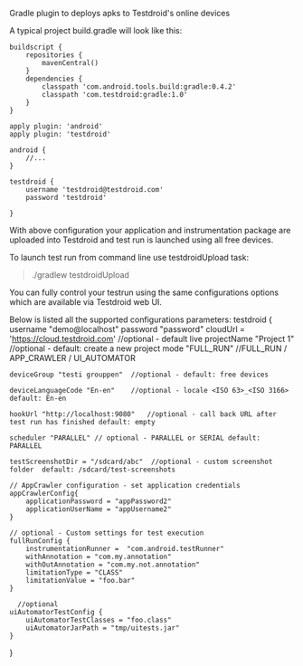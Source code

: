Gradle plugin to deploys apks to Testdroid's online devices

A typical project build.gradle will look like this:

    buildscript {
        repositories {
            mavenCentral()
        }
        dependencies {
            classpath 'com.android.tools.build:gradle:0.4.2'
            classpath 'com.testdroid:gradle:1.0'
        }
    }
    
    apply plugin: 'android'
    apply plugin: 'testdroid'
    
    android {
        //...
    }
    
    testdroid {
        username 'testdroid@testdroid.com'
        password 'testdroid'
        
    }


With above configuration your application and instrumentation package 
are uploaded into Testdroid and test run is launched using all free devices.

To launch test run from command line use testdroidUpload task:
>./gradlew testdroidUpload


You can fully control your testrun using the same configurations options which are available via Testdroid web UI.

Below is listed all the supported configurations parameters:
testdroid {
    username  "demo@localhost"
    password "password"
    cloudUrl = 'https://cloud.testdroid.com'  //optional - default live
    projectName "Project 1"  //optional - default: create a new project
    mode "FULL_RUN" //FULL_RUN / APP_CRAWLER / UI_AUTOMATOR

    deviceGroup "testi grouppen"  //optional - default: free devices

    deviceLanguageCode "En-en"    //optional - locale <ISO 63>_<ISO 3166> default: En-en

    hookUrl "http://localhost:9080"   //optional - call back URL after test run has finished default: empty

    scheduler "PARALLEL" // optional - PARALLEL or SERIAL default: PARALLEL

    testScreenshotDir = "/sdcard/abc"  //optional - custom screenshot folder  default: /sdcard/test-screenshots

    // AppCrawler configuration - set application credentials
    appCrawlerConfig{
        applicationPassword = "appPassword2"
        applicationUserName = "appUsername2"
    }

    // optional - Custom settings for test execution
    fullRunConfig {
        instrumentationRunner =  "com.android.testRunner"
        withAnnotation = "com.my.annotation"
        withOutAnnotation = "com.my.not.annotation"
        limitationType = "CLASS"
        limitationValue = "foo.bar"
    }

      //optional
    uiAutomatorTestConfig {
        uiAutomatorTestClasses = "foo.class"
        uiAutomatorJarPath = "tmp/uitests.jar"
    }
    

}



